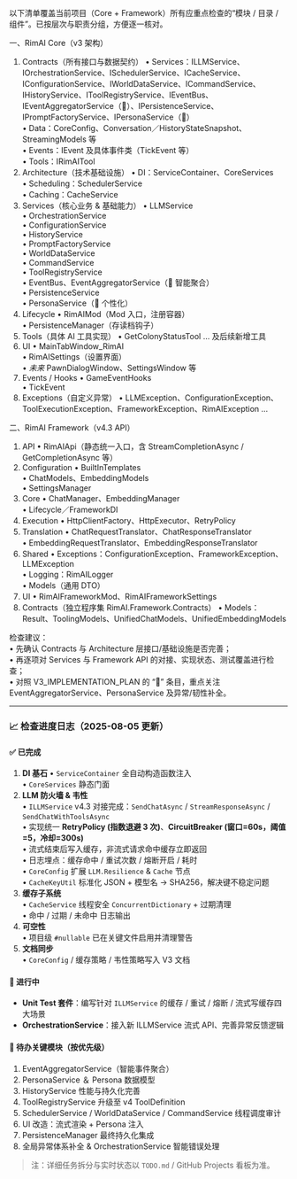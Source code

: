 以下清单覆盖当前项目（Core + Framework）所有应重点检查的“模块 / 目录 / 组件”。已按层次与职责分组，方便逐一核对。

一、RimAI Core（v3 架构）
1. Contracts（所有接口与数据契约）
   • Services：ILLMService、IOrchestrationService、ISchedulerService、ICacheService、IConfigurationService、IWorldDataService、ICommandService、IHistoryService、IToolRegistryService、IEventBus、IEventAggregatorService（🚧）、IPersistenceService、IPromptFactoryService、IPersonaService（🚧）  
   • Data：CoreConfig、Conversation／HistoryStateSnapshot、StreamingModels 等  
   • Events：IEvent 及具体事件类（TickEvent 等）  
   • Tools：IRimAITool  
2. Architecture（技术基础设施）
   • DI：ServiceContainer、CoreServices  
   • Scheduling：SchedulerService  
   • Caching：CacheService  
3. Services（核心业务 & 基础能力）
   • LLMService  
   • OrchestrationService  
   • ConfigurationService  
   • HistoryService  
   • PromptFactoryService  
   • WorldDataService  
   • CommandService  
   • ToolRegistryService  
   • EventBus、EventAggregatorService（🚧 智能聚合）  
   • PersistenceService  
   • PersonaService（🚧 个性化）  
4. Lifecycle
   • RimAIMod（Mod 入口，注册容器）  
   • PersistenceManager（存读档钩子）  
5. Tools（具体 AI 工具实现）
   • GetColonyStatusTool … 及后续新增工具  
6. UI
   • MainTabWindow_RimAI  
   • RimAISettings（设置界面）  
   • *未来* PawnDialogWindow、SettingsWindow 等  
7. Events / Hooks
   • GameEventHooks  
   • TickEvent  
8. Exceptions（自定义异常）
   • LLMException、ConfigurationException、ToolExecutionException、FrameworkException、RimAIException …  

二、RimAI Framework（v4.3 API）
1. API
   • RimAIApi（静态统一入口，含 StreamCompletionAsync / GetCompletionAsync 等）  
2. Configuration
   • BuiltInTemplates  
   • ChatModels、EmbeddingModels  
   • SettingsManager  
3. Core
   • ChatManager、EmbeddingManager  
   • Lifecycle／FrameworkDI  
4. Execution
   • HttpClientFactory、HttpExecutor、RetryPolicy  
5. Translation
   • ChatRequestTranslator、ChatResponseTranslator  
   • EmbeddingRequestTranslator、EmbeddingResponseTranslator  
6. Shared
   • Exceptions：ConfigurationException、FrameworkException、LLMException  
   • Logging：RimAILogger  
   • Models（通用 DTO）  
7. UI
   • RimAIFrameworkMod、RimAIFrameworkSettings  
8. Contracts（独立程序集 RimAI.Framework.Contracts）
   • Models：Result、ToolingModels、UnifiedChatModels、UnifiedEmbeddingModels  

检查建议：  
• 先确认 Contracts 与 Architecture 层接口/基础设施是否完善；  
• 再逐项对 Services 与 Framework API 的对接、实现状态、测试覆盖进行检查；  
• 对照 V3_IMPLEMENTATION_PLAN 的 “🚧” 条目，重点关注 EventAggregatorService、PersonaService 及异常/韧性补全。

---
### 📈 检查进度日志（2025-08-05 更新）

#### ✅ 已完成
1. **DI 基石**
   • `ServiceContainer` 全自动构造函数注入  
   • `CoreServices` 静态门面
2. **LLM 防火墙 & 韦性**  
   • `ILLMService` v4.3 对接完成：`SendChatAsync` / `StreamResponseAsync` / `SendChatWithToolsAsync`  
   • 实现统一 **RetryPolicy (指数退避 3 次)**、**CircuitBreaker (窗口=60s，阈值=5，冷却=300s)**  
   • 流式结束后写入缓存，非流式请求命中缓存立即返回  
   • 日志埋点：缓存命中 / 重试次数 / 熔断开启 / 耗时  
   • `CoreConfig` 扩展 `LLM.Resilience` & `Cache` 节点  
   • `CacheKeyUtil` 标准化 JSON + 模型名 → SHA256，解决键不稳定问题
3. **缓存子系统**  
   • `CacheService` 线程安全 `ConcurrentDictionary` + 过期清理  
   • 命中 / 过期 / 未命中 日志输出
4. **可空性**  
   • 项目级 `#nullable` 已在关键文件启用并清理警告
5. **文档同步**  
   • `CoreConfig` / 缓存策略 / 韦性策略写入 V3 文档

#### 🚧 进行中
- **Unit Test 套件**：编写针对 `ILLMService` 的缓存 / 重试 / 熔断 / 流式写缓存四大场景 
- **OrchestrationService**：接入新 ILLMService 流式 API、完善异常反馈逻辑

#### 📝 待办关键模块（按优先级）
1. EventAggregatorService（智能事件聚合）
2. PersonaService ＆ Persona 数据模型
3. HistoryService 性能与持久化完善
4. ToolRegistryService 升级至 v4 ToolDefinition
5. SchedulerService / WorldDataService / CommandService 线程调度审计
6. UI 改造：流式渲染 + Persona 注入
7. PersistenceManager 最终持久化集成
8. 全局异常体系补全 & OrchestrationService 智能错误处理

> 注：详细任务拆分与实时状态以 `TODO.md` / GitHub Projects 看板为准。